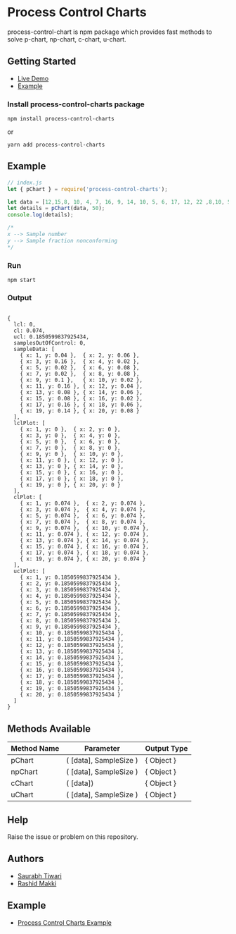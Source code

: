 # Process Control Charts
process-control-chart is npm package which provides fast methods to solve p-chart, np-chart, c-chart, u-chart.

## Getting Started
* [Live Demo](https://rashidmakki.github.io/process-control-charts-example/)
* [Example](https://github.com/rashidmakki/process-control-charts-example/)

### Install process-control-charts package

```
npm install process-control-charts
```
or

```
yarn add process-control-charts
```
## Example

```js
// index.js
let { pChart } = require('process-control-charts');

let data = [12,15,8, 10, 4, 7, 16, 9, 14, 10, 5, 6, 17, 12, 22 ,8,10, 5 , 13, 11, 20, 18, 24, 15, 9, 12, 7, 13, 9, 6];
let details = pChart(data, 50);
console.log(details);

/* 
x --> Sample number
y --> Sample fraction nonconforming
*/

```

### Run
```
npm start
```

### Output
```

{
  lcl: 0,
  cl: 0.074,
  ucl: 0.1850599837925434,
  samplesOutOfControl: 0,
  sampleData: [
    { x: 1, y: 0.04 },  { x: 2, y: 0.06 },
    { x: 3, y: 0.16 },  { x: 4, y: 0.02 },
    { x: 5, y: 0.02 },  { x: 6, y: 0.08 },
    { x: 7, y: 0.02 },  { x: 8, y: 0.08 },
    { x: 9, y: 0.1 },   { x: 10, y: 0.02 },
    { x: 11, y: 0.16 }, { x: 12, y: 0.04 },
    { x: 13, y: 0.08 }, { x: 14, y: 0.06 },
    { x: 15, y: 0.08 }, { x: 16, y: 0.02 },
    { x: 17, y: 0.16 }, { x: 18, y: 0.06 },
    { x: 19, y: 0.14 }, { x: 20, y: 0.08 }
  ],
  lclPlot: [
    { x: 1, y: 0 },  { x: 2, y: 0 },
    { x: 3, y: 0 },  { x: 4, y: 0 },
    { x: 5, y: 0 },  { x: 6, y: 0 },
    { x: 7, y: 0 },  { x: 8, y: 0 },
    { x: 9, y: 0 },  { x: 10, y: 0 },
    { x: 11, y: 0 }, { x: 12, y: 0 },
    { x: 13, y: 0 }, { x: 14, y: 0 },
    { x: 15, y: 0 }, { x: 16, y: 0 },
    { x: 17, y: 0 }, { x: 18, y: 0 },
    { x: 19, y: 0 }, { x: 20, y: 0 }
  ],
  clPlot: [
    { x: 1, y: 0.074 },  { x: 2, y: 0.074 },
    { x: 3, y: 0.074 },  { x: 4, y: 0.074 },
    { x: 5, y: 0.074 },  { x: 6, y: 0.074 },
    { x: 7, y: 0.074 },  { x: 8, y: 0.074 },
    { x: 9, y: 0.074 },  { x: 10, y: 0.074 },
    { x: 11, y: 0.074 }, { x: 12, y: 0.074 },
    { x: 13, y: 0.074 }, { x: 14, y: 0.074 },
    { x: 15, y: 0.074 }, { x: 16, y: 0.074 },
    { x: 17, y: 0.074 }, { x: 18, y: 0.074 },
    { x: 19, y: 0.074 }, { x: 20, y: 0.074 }
  ],
  uclPlot: [
    { x: 1, y: 0.1850599837925434 },
    { x: 2, y: 0.1850599837925434 },
    { x: 3, y: 0.1850599837925434 },
    { x: 4, y: 0.1850599837925434 },
    { x: 5, y: 0.1850599837925434 },
    { x: 6, y: 0.1850599837925434 },
    { x: 7, y: 0.1850599837925434 },
    { x: 8, y: 0.1850599837925434 },
    { x: 9, y: 0.1850599837925434 },
    { x: 10, y: 0.1850599837925434 },
    { x: 11, y: 0.1850599837925434 },
    { x: 12, y: 0.1850599837925434 },
    { x: 13, y: 0.1850599837925434 },
    { x: 14, y: 0.1850599837925434 },
    { x: 15, y: 0.1850599837925434 },
    { x: 16, y: 0.1850599837925434 },
    { x: 17, y: 0.1850599837925434 },
    { x: 18, y: 0.1850599837925434 },
    { x: 19, y: 0.1850599837925434 },
    { x: 20, y: 0.1850599837925434 }
  ]
}

```

## Methods Available
| Method Name   | Parameter              | Output Type   |
| ------------- | ---------------------  | ------------- |
| pChart        | ( [data], SampleSize ) | { Object }    |
| npChart       | ( [data], SampleSize ) | { Object }    |
| cChart        | ( [data])              | { Object }    |
| uChart        | ( [data], SampleSize ) | { Object }    |

## Help
Raise the issue or problem on this repository.

## Authors
* [Saurabh Tiwari](https://github.com/saurabhtiwarii/)
* [Rashid Makki](https://github.com/rashidmakki/)

## Example 
* [Process Control Charts Example](https://github.com/rashidmakki/process-control-charts-example)